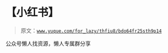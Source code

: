 # 【小红书】

> 原文：[`www.yuque.com/for_lazy/thfiu8/bdo64fr25sth9p14`](https://www.yuque.com/for_lazy/thfiu8/bdo64fr25sth9p14)



公众号懒人找资源，懒人专属群分享